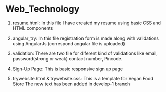 # Web_Technology

1) resume.html:
      In this file I have created my resume using basic CSS and HTML components
      
2) angular_try:
      In this file registration form is made along with validations using AngularJs (correspond angular file is uploaded)
      
3) validation:
      There are two file for diferent kind of validations like email, password(strong or weak) contact number, Pincode.

4) Sign-Up Page:
      This is basic responsive sign up page 
      
5) trywebsite.html & trywebsite.css:
      This is a template for Vegan Food Store
      The new text  has been added in develop-1 branch
